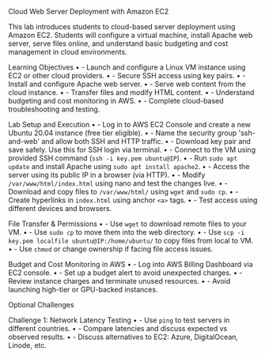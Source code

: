 Cloud Web Server Deployment with Amazon EC2

This lab introduces students to cloud-based server deployment using Amazon EC2. Students will configure a virtual machine, install Apache web server, serve files online, and understand basic budgeting and cost management in cloud environments.

Learning Objectives
•	- Launch and configure a Linux VM instance using EC2 or other cloud providers.
•	- Secure SSH access using key pairs.
•	- Install and configure Apache web server.
•	- Serve web content from the cloud instance.
•	- Transfer files and modify HTML content.
•	- Understand budgeting and cost monitoring in AWS.
•	- Complete cloud-based troubleshooting and testing.

Lab Setup and Execution
•	- Log in to AWS EC2 Console and create a new Ubuntu 20.04 instance (free tier eligible).
•	- Name the security group 'ssh-and-web' and allow both SSH and HTTP traffic.
•	- Download key pair and save safely. Use this for SSH login via terminal.
•	- Connect to the VM using provided SSH command (`ssh -i key.pem ubuntu@IP`).
•	- Run `sudo apt update` and install Apache using `sudo apt install apache2`.
•	- Access the server using its public IP in a browser (via HTTP).
•	- Modify `/var/www/html/index.html` using nano and test the changes live.
•	- Download and copy files to `/var/www/html/` using `wget` and `sudo cp`.
•	- Create hyperlinks in `index.html` using anchor `<a>` tags.
•	- Test access using different devices and browsers.

File Transfer & Permissions
•	- Use `wget` to download remote files to your VM.
•	- Use `sudo cp` to move them into the web directory.
•	- Use `scp -i key.pem localfile ubuntu@IP:/home/ubuntu/` to copy files from local to VM.
•	- Use `chmod` or change ownership if facing file access issues.

Budget and Cost Monitoring in AWS
•	- Log into AWS Billing Dashboard via EC2 console.
•	- Set up a budget alert to avoid unexpected charges.
•	- Review instance charges and terminate unused resources.
•	- Avoid launching high-tier or GPU-backed instances.

Optional Challenges

Challenge 1: Network Latency Testing
•	- Use `ping` to test servers in different countries.
•	- Compare latencies and discuss expected vs observed results.
•	- Discuss alternatives to EC2: Azure, DigitalOcean, Linode, etc.

Challenge 2: Local File Upload via SCP
•	- Use `scp -i key.pem file ubuntu@IP:/home/ubuntu/` from your Linux machine.
•	- Move uploaded files into `/var/www/html/` using `sudo mv`.

Challenge 3: Create a Custom HTML Page
•	- Write a simple HTML file (index.html) using tags like `<h1>`, `<p>`, and `<a>`.
•	- Upload it to the server and test in browser.

Reflection Questions
- What were the benefits of cloud deployment over local virtualisation?
Cloud deployment provides significant advantages over local virtualization,
primarily through global accessibility and seamless scalability. Unlike a local
VM confined to one machine, a cloud instance is accessible from anywhere online
and can be resized to handle traffic spikes instantly. It also simplifies
networking by managing public IPs and firewalls, eliminating complex router
configurations.

- How does Apache serve files, and how did you verify this?
Apache File Serving: Apache serves files from its DocumentRoot directory.
I verified this by creating a test HTML file and successfully accessing it via
the server's public IP address in a web browser.

- What did you learn about file ownership and permissions?
A key lesson was that the Apache service runs as a dedicated, low-privilege user
 (e.g., apache or www-data) for security. Therefore, the files and directories
 within the web root must have the correct ownership and permissions for this
 user to read them. A common "403 Forbidden" error often occurs when files are
 owned by root with no access for the Apache user. The fix involves strategically
 using chown to adjust group ownership and chmod to grant read permissions,
 ensuring security without breaking functionality.

- What risks are associated with leaving instances running?
Risks of Running Instances: Key risks are unexpected financial costs from
 ongoing charges and security vulnerabilities from unpatched software or overly
 permissive firewall rules.

- How would you explain the difference between DNS and /etc/hosts to a client?
DNS vs. /etc/hosts: DNS is a global, distributed system for resolving domain
 names. The /etc/hosts file is a local, manual override that a computer checks
 first before querying DNS.



 
🌐 Activity: AWS EC2 Apache Web Server Deployment
📘 Objective
Launch a cloud-based Linux virtual machine using AWS EC2 (or other cloud platforms), install Apache, serve web pages and downloadable files, and learn basic hosting concepts.

📦 Deliverables
#	Deliverable	Description
✅ 1	EC2 Instance Launched	Screenshot of the EC2 dashboard showing the instance running (state = running), with Ubuntu 20.04, free tier eligible, and security group configured.
✅ 2	Security Group Configured	Screenshot showing inbound rules: 
• Port 22 (SSH) 
• Port 80 (HTTP) opened
✅ 3	SSH Access Successful	Terminal output showing successful SSH login using the .pem key. Example: ssh -i "yourkey.pem" ubuntu@<public_dns>
✅ 4	Apache Installed and Tested	Output of sudo apt install apache2 and browser screenshot of the Apache welcome page (http://<public_ip>)
✅ 5	Custom index.html Edited	Edited /var/www/html/index.html with personalized content. Screenshot of the file content (nano or gedit) and browser output

Using gedit (GUI): requires to install

Sudo apt install gedit


✅ 6	External File Downloaded with wget	Screenshot of successful download using wget, e.g., wget http://...EECS-2009-28.pdf, saved in /home/ubuntu
✅ 7	File Copied to Web Root	Screenshot of sudo cp command copying a file to /var/www/html, and ls -l output showing it there with correct permissions
✅ 8	PDF File Accessible via Browser	Screenshot of downloading or viewing http://<public_ip>/EECS-2009-28.pdf from browser or mobile
✅ 9	Link Inserted in HTML Page	index.html edited with a hyperlink to the PDF file. Screenshot of HTML snippet: <a href="EECS-2009-28.pdf">Click here</a>
and visible link in browser
✅ 10	Budget Monitoring Enabled	Screenshot of AWS Billing Dashboard with budget alert setup or cost summary
✅ 11	Instance Terminated (Optional)	Screenshot of EC2 instance terminated or stopped, showing awareness of cost management

🧪 Challenge Deliverables (Optional but recommended)
#	Challenge	Description
✅ C1	Ping International Servers	Output of ping or mtr to servers in the US, Europe, Asia. Add latency comparison.
✅ C2	Upload Local File via scp	Use scp with .pem file to upload from local to EC2 VM. Screenshot of command and successful upload.
✅ C3	Custom HTML Page Created	Create a new index.html with multiple hyperlinks, headings, and styled content using basic HTML. Screenshot of code and browser output.
